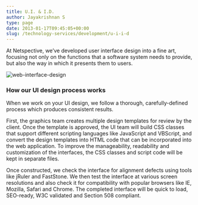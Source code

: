```yaml
---
title: U.I. & I.D.
author: Jayakrishnan S
type: page
date: 2013-01-17T09:45:05+00:00
slug: /technology-services/development/u-i-i-d
---
```

At Netspective, we’ve developed user interface design into a fine art, focusing not only on the functions that a software system needs to provide, but also the way in which it presents them to users.

![web-interface-design](/web-interface-design.jpg)

### How our UI design process works

When we work on your UI design, we follow a thorough, carefully-defined process which produces consistent results.

First, the graphics team creates multiple design templates for review by the client. Once the template is approved, the UI team will build CSS classes that support different scripting languages like JavaScript and VBScript, and convert the design templates into HTML code that can be incorporated into the web application. To improve the manageability, readability and customization of the interfaces, the CSS classes and script code will be kept in separate files.

Once constructed, we check the interface for alignment defects using tools like jRuler and FastStone. We then test the interface at various screen resolutions and also check it for compatibility with popular browsers like IE, Mozilla, Safari and Chrome. The completed interface will be quick to load, SEO-ready, W3C validated and Section 508 compliant.